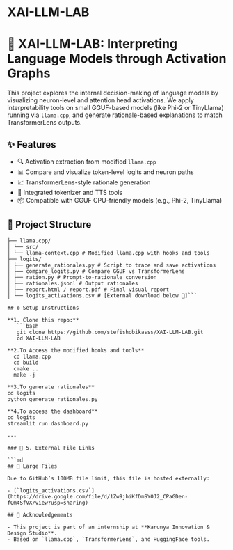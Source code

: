 # XAI-LLM-LAB
# 🧠 XAI-LLM-LAB: Interpreting Language Models through Activation Graphs

This project explores the internal decision-making of language models by visualizing neuron-level and attention head activations. We apply interpretability tools on small GGUF-based models (like Phi-2 or TinyLlama) running via `llama.cpp`, and generate rationale-based explanations to match TransformerLens outputs.

## ✨ Features

- 🔍 Activation extraction from modified `llama.cpp`
- 📊 Compare and visualize token-level logits and neuron paths
- 📈 TransformerLens-style rationale generation
- 📂 Integrated tokenizer and TTS tools
- 📦 Compatible with GGUF CPU-friendly models (e.g., Phi-2, TinyLlama)
  
## 📁 Project Structure

```XAI-LLM-LAB/
├── llama.cpp/
│ └── src/
│ └── llama-context.cpp # Modified llama.cpp with hooks and tools
├── logits/
│ ├── generate_rationales.py # Script to trace and save activations
│ ├── compare_logits.py # Compare GGUF vs TransformerLens
│ ├── ration.py # Prompt-to-rationale conversion
│ ├── rationales.jsonl # Output rationales
│ ├── report.html / report.pdf # Final visual report
│ └── logits_activations.csv # [External download below 🔗]```

## ⚙️ Setup Instructions

**1. Clone this repo:**
   ```bash
   git clone https://github.com/stefishobikasss/XAI-LLM-LAB.git
   cd XAI-LLM-LAB
   
**2.To Access the modified hooks and tools**
  cd llama.cpp
  cd build
  cmake ..
  make -j

**3.To generate rationales**
cd logits
python generate_rationales.py

**4.To access the dashboard**
cd logits
streamlit run dashboard.py

---

### 📌 5. External File Links

```md
## 📂 Large Files

Due to GitHub’s 100MB file limit, this file is hosted externally:

- [`logits_activations.csv`](https://drive.google.com/file/d/1Zw9jhiKfDmSY0J2_CPaGDen-fOm4SfVX/view?usp=sharing)

## 🙏 Acknowledgements

- This project is part of an internship at **Karunya Innovation & Design Studio**.
- Based on `llama.cpp`, `TransformerLens`, and HuggingFace tools.

